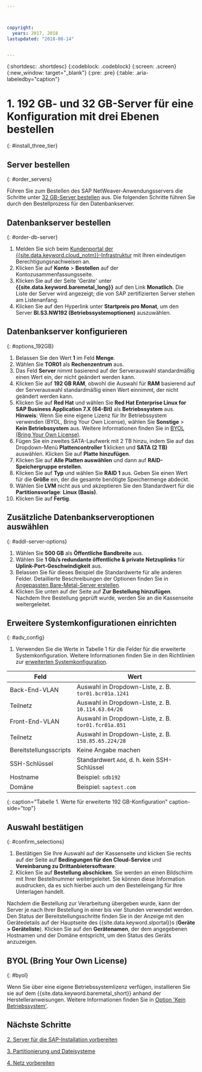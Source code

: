 ```yaml
---



copyright:
  years: 2017, 2018
lastupdated: "2018-08-14"


---
```


{:shortdesc: .shortdesc}
{:codeblock: .codeblock}
{:screen: .screen}
{:new_window: target="_blank"}
{:pre: .pre}
{:table: .aria-labeledby="caption"}

# 1. 192 GB- und 32 GB-Server für eine Konfiguration mit drei Ebenen bestellen
{: #install_three_tier}

## Server bestellen
{: #order_servers}

Führen Sie zum Bestellen des SAP NetWeaver-Anwendungsservers die Schritte unter [32 GB-Server bestellen](/docs/infrastructure/sap-netweaver-rhel-qrg/rhel-set-up-infrastructure-32GB.html#order_32GB) aus. Die folgenden Schritte führen Sie durch den Bestellprozess für den Datenbankserver.

## Datenbankserver bestellen
{: #order-db-server}

1. Melden Sie sich beim [Kundenportal der {{site.data.keyword.cloud_notm}}-Infrastruktur](https://control.softlayer.com) mit Ihren eindeutigen Berechtigungsnachweisen an.
2. Klicken Sie auf **Konto** > **Bestellen** auf der Kontozusammenfassungsseite.
3. Klicken Sie auf der Seite 'Geräte' unter **{{site.data.keyword.baremetal_long}}** auf den Link **Monatlich**. Die Liste der Server wird angezeigt; die von SAP zertifizierten Server stehen am Listenanfang.
4. Klicken Sie auf den Hyperlink unter **Startpreis pro Monat**, um den Server **BI.S3.NW192 (Betriebssystemoptionen)** auszuwählen.

## Datenbankserver konfigurieren
{: #options_192GB}

1. Belassen Sie den Wert **1** im Feld **Menge**.
2. Wählen Sie **TOR01** als **Rechenzentrum** aus.
3. Das Feld **Server** nimmt basierend auf der Serverauswahl standardmäßig einen Wert ein, der nicht geändert werden kann.
4. Klicken Sie auf **192 GB RAM**, obwohl die Auswahl für **RAM** basierend auf der Serverauswahl standardmäßig einen Wert einnimmt, der nicht geändert werden kann.
5. Klicken Sie auf **Red Hat** und wählen Sie **Red Hat Enterprise Linux for SAP Business Application 7.X (64-Bit)** als **Betriebssystem** aus. **Hinweis**: Wenn Sie eine eigene Lizenz für Ihr Betriebssystem verwenden (BYOL, Bring Your Own License), wählen Sie **Sonstige** > **Kein Betriebssystem** aus. Weitere Informationen finden Sie in [BYOL (Bring Your Own License)](#byol).
6. Fügen Sie ein zweites SATA-Laufwerk mit 2 TB hinzu, indem Sie auf das Dropdown-Menü **Plattencontroller 1** klicken und **SATA (2 TB)** auswählen. Klicken Sie auf **Platte hinzufügen**.
7. Klicken Sie auf **Alle Platten auswählen** und dann auf **RAID-Speichergruppe erstellen**.
8. Klicken Sie auf **Typ** und wählen Sie **RAID 1** aus. Geben Sie einen Wert für die **Größe** ein, der die gesamte benötigte Speichermenge abdeckt.
9. Wählen Sie **LVM** nicht aus und akzeptieren Sie den Standardwert für die **Partitionsvorlage**: **Linux (Basis)**.
10. Klicken Sie auf **Fertig**.

## Zusätzliche Datenbankserveroptionen auswählen
{: #addl-server-options}

1. Wählen Sie **500 GB** als **Öffentliche Bandbreite** aus.
2. Wählen Sie **1 Gb/s redundante öffentliche & private Netzuplinks** für **Uplink-Port-Geschwindigkeit** aus.
3. Belassen Sie für dieses Beispiel die Standardwerte für alle anderen Felder. Detaillierte Beschreibungen der Optionen finden Sie in [Angepassten Bare-Metal-Server erstellen](https://console.bluemix.net/docs/bare-metal/baremetal-provision.html#addl-server-options).
4.	Klicken Sie unten auf der Seite auf **Zur Bestellung hinzufügen**. Nachdem Ihre Bestellung geprüft wurde, werden Sie an die Kassenseite weitergeleitet.

## Erweitere Systemkonfigurationen einrichten
{: #adv_config}

1. Verwenden Sie die Werte in Tabelle 1 für die Felder für die erweiterte Systemkonfiguration. Weitere Informationen finden Sie in den Richtlinien zur [erweiterten Systemkonfiguration](https://console.bluemix.net/docs/bare-metal/baremetal-provision.html#adv-system-config).

|              Feld                |      Wert                                                            |
| -------------------------------- | -------------------------------------------------------------------- |
|Back-End-VLAN                     | Auswahl in Dropdown-Liste, z. B. `tor01.bcr01a.1241`|
|Teilnetz                          | Auswahl in Dropdown-Liste, z. B. `10.114.63.64/26`  |
|Front-End-VLAN                    | Auswahl in Dropdown-Liste, z. B. `tor01.fcr01a.851` |
|Teilnetz                          | Auswahl in Dropdown-Liste, z. B. `158.85.65.224/28` |
|Bereitstellungsscripts            | Keine Angabe machen                                                  |
|SSH-Schlüssel                     | Standardwert `Add`, d. h. kein SSH-Schlüssel        |
|Hostname                          | Beispiel: `sdb192`                                  |
|Domäne                            | Beispiel: `saptest.com`                             |
{: caption="Tabelle 1. Werte für erweiterte 192 GB-Konfiguration" caption-side="top"}  

## Auswahl bestätigen
{: #confirm_selections}

1. Bestätigen Sie Ihre Auswahl auf der Kassenseite und klicken Sie rechts auf der Seite auf **Bedingungen für den Cloud-Service** und **Vereinbarung zu Drittanbietersoftware**.
2. Klicken Sie auf **Bestellung abschicken**. Sie werden an einen Bildschirm mit Ihrer Bestellnummer weitergeleitet. Sie können diese Information ausdrucken, da es sich hierbei auch um den Bestelleingang für Ihre Unterlagen handelt.

Nachdem die Bestellung zur Verarbeitung übergeben wurde, kann der Server je nach Ihrer Bestellung in einer bis vier Stunden verwendet werden. Den Status der Bereitstellungsschritte finden Sie in der Anzeige mit den Gerätedetails auf der Hauptseite des {{site.data.keyword.slportal}}s (**Geräte > Geräteliste**). Klicken Sie auf den **Gerätenamen**, der dem angegebenen Hostnamen und der Domäne entspricht, um den Status des Geräts anzuzeigen.

## BYOL (Bring Your Own License)
{: #byol}

Wenn Sie über eine eigene Betriebssystemlizenz verfügen, installieren Sie sie auf dem {{site.data.keyword.baremetal_short}} anhand der Herstelleranweisungen. Weitere Informationen finden Sie in [Option 'Kein Betriebssystem'](https://console.bluemix.net/docs/bare-metal/introduction-no-os.html#how-to-install-an-operating-system-on-a-no-os-server-).

## Nächste Schritte

  [2. Server für die SAP-Installation vorbereiten](/docs/infrastructure/sap-netweaver-rhel-qrg/rhel-prepare-server-256GB.html)

  [3. Partitionierung und Dateisysteme](/docs/infrastructure/sap-netweaver-rhel-qrg/rhel-partition-256GB.html)

  [4. Netz vorbereiten](/docs/infrastructure/sap-netweaver-rhel-qrg/rhel-prepare-network.html#network)

